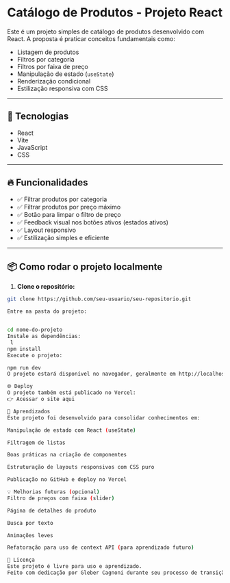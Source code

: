 # Catálogo de Produtos - Projeto React

Este é um projeto simples de catálogo de produtos desenvolvido com React. A proposta é praticar conceitos fundamentais como:

- Listagem de produtos
- Filtros por categoria
- Filtros por faixa de preço
- Manipulação de estado (`useState`)
- Renderização condicional
- Estilização responsiva com CSS

---

## 🚀 Tecnologias

- React
- Vite
- JavaScript
- CSS

---

## 🔥 Funcionalidades

- ✅ Filtrar produtos por categoria
- ✅ Filtrar produtos por preço máximo
- ✅ Botão para limpar o filtro de preço
- ✅ Feedback visual nos botões ativos (estados ativos)
- ✅ Layout responsivo
- ✅ Estilização simples e eficiente

---

## 📦 Como rodar o projeto localmente

1. **Clone o repositório:**

```bash
git clone https://github.com/seu-usuario/seu-repositorio.git

Entre na pasta do projeto:


cd nome-do-projeto
Instale as dependências:
 l
npm install
Execute o projeto:

npm run dev
O projeto estará disponível no navegador, geralmente em http://localhost:5173.

🌐 Deploy
O projeto também está publicado no Vercel:
👉 Acessar o site aqui

🧠 Aprendizados
Este projeto foi desenvolvido para consolidar conhecimentos em:

Manipulação de estado com React (useState)

Filtragem de listas

Boas práticas na criação de componentes

Estruturação de layouts responsivos com CSS puro

Publicação no GitHub e deploy no Vercel

💡 Melhorias futuras (opcional)
Filtro de preços com faixa (slider)

Página de detalhes do produto

Busca por texto

Animações leves

Refatoração para uso de context API (para aprendizado futuro)

📄 Licença
Este projeto é livre para uso e aprendizado.
Feito com dedicação por Gleber Cagnoni durante seu processo de transição para o desenvolvimento Frontend. 🚀


